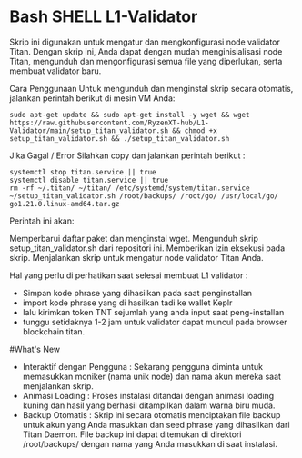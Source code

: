# Bash SHELL L1-Validator 
Skrip ini digunakan untuk mengatur dan mengkonfigurasi node validator Titan. Dengan skrip ini, Anda dapat dengan mudah menginisialisasi node Titan, mengunduh dan mengonfigurasi semua file yang diperlukan, serta membuat validator baru.

Cara Penggunaan
Untuk mengunduh dan menginstal skrip secara otomatis, jalankan perintah berikut di mesin VM Anda:

```
sudo apt-get update && sudo apt-get install -y wget && wget https://raw.githubusercontent.com/RyzenXT-hub/L1-Validator/main/setup_titan_validator.sh && chmod +x setup_titan_validator.sh && ./setup_titan_validator.sh
```
Jika Gagal / Error Silahkan copy dan jalankan perintah berikut : 
```
systemctl stop titan.service || true
systemctl disable titan.service || true
rm -rf ~/.titan/ ~/titan/ /etc/systemd/system/titan.service ~/setup_titan_validator.sh /root/backups/ /root/go/ /usr/local/go/ go1.21.0.linux-amd64.tar.gz 
```
Perintah ini akan:

Memperbarui daftar paket dan menginstal wget.
Mengunduh skrip setup_titan_validator.sh dari repositori ini.
Memberikan izin eksekusi pada skrip.
Menjalankan skrip untuk mengatur node validator Titan Anda.

Hal yang perlu di perhatikan saat selesai membuat L1 validator : 
- Simpan kode phrase yang dihasilkan pada saat penginstallan 
- import kode phrase yang di hasilkan tadi ke wallet Keplr 
- lalu kirimkan token TNT sejumlah yang anda input saat peng-installan
- tunggu setidaknya 1-2 jam untuk validator dapat muncul pada browser blockchain titan.

#What's New
- Interaktif dengan Pengguna : Sekarang pengguna diminta untuk memasukkan moniker (nama unik node) dan nama akun mereka saat menjalankan skrip.
- Animasi Loading            : Proses instalasi ditandai dengan animasi loading kuning dan hasil yang berhasil ditampilkan dalam warna biru muda.
- Backup Otomatis            : Skrip ini secara otomatis menciptakan file backup untuk akun yang Anda masukkan dan seed phrase yang dihasilkan dari Titan Daemon. File     backup ini dapat ditemukan di direktori /root/backups/ dengan nama yang Anda masukkan di saat instalasi.
